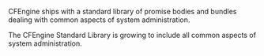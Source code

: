 CFEngine ships with a standard library of promise bodies and bundles dealing with common aspects of system administration.  

The CFEngine Standard Library is growing to include all common aspects of system administration. 

<!---
[header]
|##################========================================
| CFEngine version | Promise bodies | Promise  bundles
| *3.1.5*            | 88             | ?
| *3.2.1*            | 99             | 19  
| *3.3.5*            | 114            | 29
| *3.3.8*            | 113            | 26
| *3.4.4*            | 124            | 32
|##################========================================
-->
